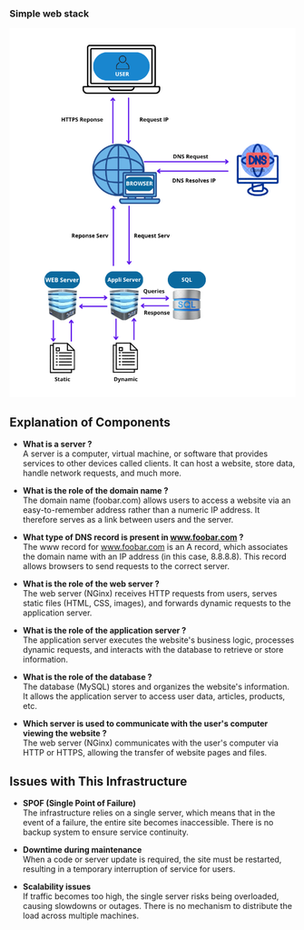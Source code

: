 
### Simple web stack

![Simple web stack](0-simple_web_stack.png)


## **Explanation of Components**

- **What is a server ?**   
A server is a computer, virtual machine, or software that provides services to other
devices called clients. It can host a website, store data, handle network requests, and much more.

- **What is the role of the domain name ?**  
The domain name (foobar.com) allows users to access a website via an easy-to-remember address rather
than a numeric IP address. It therefore serves as a link between users and the server.

- **What type of DNS record is present in www.foobar.com ?**   
The www record for www.foobar.com is an A record, which associates the domain name with an IP address
(in this case, 8.8.8.8). This record allows browsers to send requests to the correct server.

- **What is the role of the web server ?**  
The web server (NGinx) receives HTTP requests from users, serves static files (HTML, CSS, images),
and forwards dynamic requests to the application server.

- **What is the role of the application server ?**   
The application server executes the website's business logic, processes dynamic requests, and interacts
with the database to retrieve or store information.

- **What is the role of the database ?**   
The database (MySQL) stores and organizes the website's information. It allows the application server
to access user data, articles, products, etc.

- **Which server is used to communicate with the user's computer viewing the website ?**   
The web server (NGinx) communicates with the user's computer via HTTP or HTTPS, allowing the transfer
of website pages and files.


## **Issues with This Infrastructure**

- **SPOF (Single Point of Failure)**  
The infrastructure relies on a single server, which means that in the event of a failure, the entire site becomes inaccessible. There is no backup system to ensure service continuity.

- **Downtime during maintenance**  
 When a code or server update is required, the site must be restarted, resulting in a temporary interruption of service for users.

- **Scalability issues**  
 If traffic becomes too high, the single server risks being overloaded, causing slowdowns or outages. There is no mechanism to distribute the load across multiple machines.